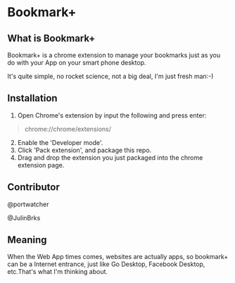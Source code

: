 Bookmark+
============

What is Bookmark+
-----------------

Bookmark+ is a chrome extension to manage your bookmarks just as you do with your App on your smart phone desktop.

It's quite simple, no rocket science, not a big deal, I'm just fresh man:-)

Installation
------------

1. Open Chrome's extension by input the following and press enter:

>
>chrome://chrome/extensions/
>

2. Enable the 'Developer mode'.
3. Click 'Pack extension', and package this repo.
4. Drag and drop the extension you just packaged into the chrome extension page.

Contributor
-----------

@portwatcher

@JulinBrks

Meaning
-------

When the Web App times comes, websites are actually apps, so bookmark+ can be a Internet entrance, just like Go Desktop, Facebook Desktop, etc.That's what I'm thinking about.
